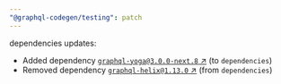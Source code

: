 ```yaml
---
"@graphql-codegen/testing": patch
---
```

dependencies updates:
  - Added dependency [`graphql-yoga@3.0.0-next.8` ↗︎](https://www.npmjs.com/package/graphql-yoga/v/3.0.0) (to `dependencies`)
  - Removed dependency [`graphql-helix@1.13.0` ↗︎](https://www.npmjs.com/package/graphql-helix/v/1.13.0) (from `dependencies`)
